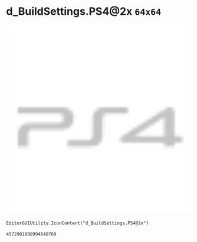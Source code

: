 # d_BuildSettings.PS4@2x `64x64`
<img src="/img/d_BuildSettings.PS4@2x.png" width=512 height=512>

``` CSharp
EditorGUIUtility.IconContent("d_BuildSettings.PS4@2x")
```
```
4572901898994548769
```
